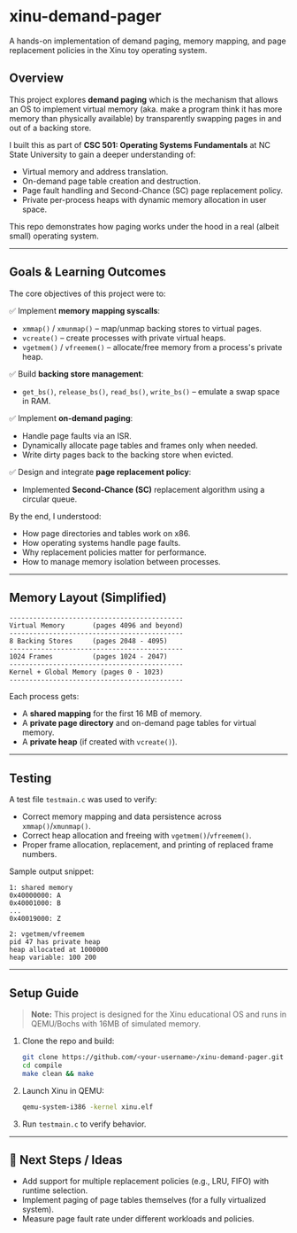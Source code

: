 # xinu-demand-pager

A hands-on implementation of demand paging, memory mapping, and page replacement policies in the Xinu toy operating system.

## Overview

This project explores **demand paging** which is the mechanism that allows an OS to implement virtual memory (aka. make a program think it has more memory than physically available) by transparently swapping pages in and out of a backing store.

I built this as part of **CSC 501: Operating Systems Fundamentals** at NC State University to gain a deeper understanding of:

* Virtual memory and address translation.
* On-demand page table creation and destruction.
* Page fault handling and Second-Chance (SC) page replacement policy.
* Private per-process heaps with dynamic memory allocation in user space.

This repo demonstrates how paging works under the hood in a real (albeit small) operating system.

---

## Goals & Learning Outcomes

The core objectives of this project were to:

✅ Implement **memory mapping syscalls**:

* `xmmap()` / `xmunmap()` – map/unmap backing stores to virtual pages.
* `vcreate()` – create processes with private virtual heaps.
* `vgetmem()` / `vfreemem()` – allocate/free memory from a process's private heap.

✅ Build **backing store management**:

* `get_bs()`, `release_bs()`, `read_bs()`, `write_bs()` – emulate a swap space in RAM.

✅ Implement **on-demand paging**:

* Handle page faults via an ISR.
* Dynamically allocate page tables and frames only when needed.
* Write dirty pages back to the backing store when evicted.

✅ Design and integrate **page replacement policy**:

* Implemented **Second-Chance (SC)** replacement algorithm using a circular queue.

By the end, I understood:

* How page directories and tables work on x86.
* How operating systems handle page faults.
* Why replacement policies matter for performance.
* How to manage memory isolation between processes.

---

## Memory Layout (Simplified)

```text
--------------------------------------------
Virtual Memory       (pages 4096 and beyond)
--------------------------------------------
8 Backing Stores     (pages 2048 - 4095)
--------------------------------------------
1024 Frames          (pages 1024 - 2047)
--------------------------------------------
Kernel + Global Memory (pages 0 - 1023)
--------------------------------------------
```

Each process gets:

* A **shared mapping** for the first 16 MB of memory.
* A **private page directory** and on-demand page tables for virtual memory.
* A **private heap** (if created with `vcreate()`).

---

## Testing

A test file `testmain.c` was used to verify:

* Correct memory mapping and data persistence across `xmmap()`/`xmunmap()`.
* Correct heap allocation and freeing with `vgetmem()`/`vfreemem()`.
* Proper frame allocation, replacement, and printing of replaced frame numbers.

Sample output snippet:

```
1: shared memory
0x40000000: A
0x40001000: B
...
0x40019000: Z

2: vgetmem/vfreemem
pid 47 has private heap
heap allocated at 1000000
heap variable: 100 200
```

---

## Setup Guide

> **Note:** This project is designed for the Xinu educational OS and runs in QEMU/Bochs with 16MB of simulated memory.

1. Clone the repo and build:

   ```bash
   git clone https://github.com/<your-username>/xinu-demand-pager.git
   cd compile
   make clean && make
   ```
2. Launch Xinu in QEMU:

   ```bash
   qemu-system-i386 -kernel xinu.elf
   ```
3. Run `testmain.c` to verify behavior.

---

## 🔮 Next Steps / Ideas

* Add support for multiple replacement policies (e.g., LRU, FIFO) with runtime selection.
* Implement paging of page tables themselves (for a fully virtualized system).
* Measure page fault rate under different workloads and policies.
